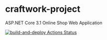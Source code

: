 # craftwork-project
ASP.NET Core 3.1 Online Shop Web Application

[![build-and-deploy Actions Status](https://github.com/explosion204/craftwork-project/workflows/build-and-deploy/badge.svg)](https://github.com/explosion204/craftwork-project/actions)
